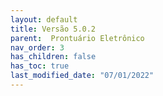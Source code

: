```yaml
---
layout: default
title: Versão 5.0.2
parent:  Prontuário Eletrônico
nav_order: 3
has_children: false
has_toc: true
last_modified_date: "07/01/2022"
---
```


